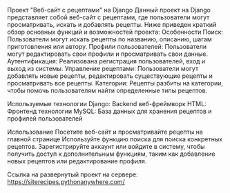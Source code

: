 Проект "Веб-сайт с рецептами" на Django
Данный проект на Django представляет собой веб-сайт с рецептами, где пользователи могут просматривать, искать и добавлять рецепты.
Ниже приведен краткий обзор основных функций и возможностей проекта:
Особенности
Поиск: Пользователи могут искать рецепты по названию, описанию, шагам приготовления или автору.
Профили пользователей: Пользователи могут редактировать свои профили и просматривать свои данные.
Аутентификация: Реализована регистрация пользователей, вход и выход из системы.
Управление рецептами: Пользователи могут добавлять новые рецепты, редактировать существующие рецепты и просматривать все рецепты.
Категории: Рецепты разбиты на категории, чтобы помочь пользователям найти определенные типы рецептов.

Используемые технологии
Django: Backend веб-фреймворк
HTML: Фронтенд технологии
MySQL: База данных для хранения рецептов и профилей пользователей


Использование
Посетите веб-сайт и просматривайте рецепты на главной странице 
Используйте функцию поиска для поиска конкретных рецептов.
Зарегистрируйте аккаунт или войдите в систему, чтобы получить доступ к дополнительным функциям, таким как добавление новых рецептов или редактирование профиля.

Ссылка на развернутый проект на сервере: https://siterecipes.pythonanywhere.com/

